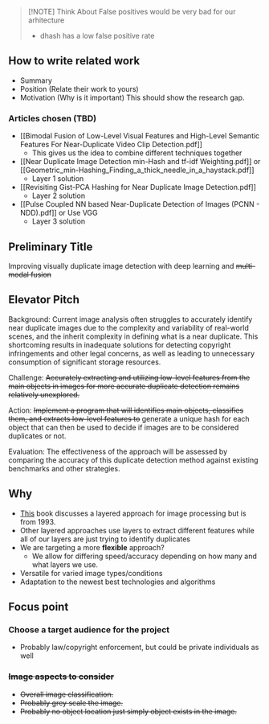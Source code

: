 
> [!NOTE] Think About
> False positives would be very bad for our arhitecture
> - dhash has a low false positive rate

## How to write related work
- Summary
- Position (Relate their work to yours)
- Motivation (Why is it important)
This should show the research gap.
###  Articles chosen (TBD)
- [[Bimodal Fusion of Low-Level Visual Features and High-Level Semantic Features For Near-Duplicate Video Clip Detection.pdf]]
	- This gives us the idea to combine different techniques together
- [[Near Duplicate Image Detection min-Hash and tf-idf Weighting.pdf]] or [[Geometric_min-Hashing_Finding_a_thick_needle_in_a_haystack.pdf]]
	- Layer 1 solution
- [[Revisiting Gist-PCA Hashing for Near Duplicate Image Detection.pdf]]
	- Layer 2 solution
- [[Pulse Coupled NN based Near-Duplicate Detection of Images (PCNN - NDD).pdf]] or Use VGG
	- Layer 3 solution


## Preliminary Title
Improving visually duplicate image detection with deep learning and ~~multi-modal fusion~~

## Elevator Pitch
Background: Current image analysis often struggles to accurately identify near duplicate images due to the complexity and variability of real-world scenes, and the inherit complexity in defining what is a near duplicate. This shortcoming results in inadequate solutions for detecting copyright infringements and other legal concerns, as well as leading to unnecessary consumption of significant storage resources.

Challenge: ~~Accurately extracting and utilizing low-level features from the main objects in images for more accurate duplicate detection remains relatively unexplored.~~

Action: ~~Implement a program that will identifies main objects, classifies them, and extracts low-level features to~~ generate a unique hash for each object that can then be used to decide if images are to be considered duplicates or not.

Evaluation: The effectiveness of the approach will be assessed by comparing the accuracy of this duplicate detection method against existing benchmarks and other strategies.

## Why
- [This](https://books.google.se/books?hl=en&lr=&id=qcHsCgAAQBAJ&oi=fnd&pg=PA107&dq=layered+approach+in+Image+Processing&ots=qNZqrM3zSk&sig=MrRYL1LCsTTyzBjzCcnUlAlXewA&redir_esc=y#v=onepage&q=layered%20approach%20in%20Image%20Processing&f=false) book discusses a layered approach for image processing but is from 1993.
- Other layered approaches use layers to extract different features while all of our layers are just trying to identify duplicates
- We are targeting a more **flexible** approach?
	- We allow for differing speed/accuracy depending on how many and what layers we use.
- Versatile for varied image types/conditions
- Adaptation to the newest best technologies and algorithms

## Focus point
### Choose a target audience for the project
- Probably law/copyright enforcement, but could be private individuals as well
### ~~Image aspects to consider~~
- ~~Overall image classification.~~
- ~~Probably grey scale the image.~~
- ~~Probably no object location just simply object exists in the image.~~
